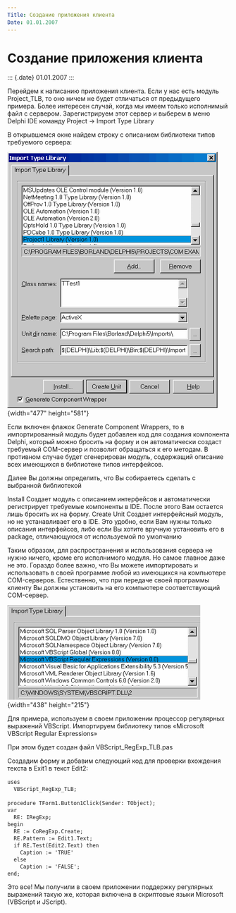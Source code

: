```yaml
---
Title: Создание приложения клиента
Date: 01.01.2007
---
```



Создание приложения клиента
===========================

::: {.date}
01.01.2007
:::

Перейдем к написанию приложения клиента. Если у нас есть модуль
Project\_TLB, то оно ничем не будет отличаться от предыдущего примера.
Более интересен случай, когда мы имеем только исполнимый файл с
сервером. Зарегистрируем этот сервер и выберем в меню Delphi IDE команду
Project -\> Import Type Library

В открывшемся окне найдем строку с описанием библиотеки типов требуемого
сервера:

![clip0234](/pic/clip0234.gif){width="477" height="581"}

Если включен флажок Generate Component Wrappers, то в импортированный
модуль будет добавлен код для создания компонента Delphi, который можно
бросить на форму и он автоматически создаст требуемый COM-сервер и
позволит обращаться к его методам. В противном случае будет сгенерирован
модуль, содержащий описание всех имеющихся в библиотеке типов
интерфейсов.

Далее Вы должны определить, что Вы собираетесь сделать с выбранной
библиотекой

Install        Создает модуль с описанием интерфейсов и автоматически
регистрирует требуемые компоненты в IDE. После этого Вам остается лишь
бросить их на форму.       Create Unit        Создает интерфейсный
модуль, но не устанавливает его в IDE. Это удобно, если Вам нужны только
описания интерфейсов, либо если Вы хотите вручную установить его в
package, отличающуюся от используемой по умолчанию      

Таким образом, для распространения и использования сервера не нужно
ничего, кроме его исполнимого модуля. Но самое главное даже не это.
Гораздо более важно, что Вы можете импортировать и использовать в своей
программе любой из имеющихся на компьютере COM-серверов. Естественно,
что при передаче своей программы клиенту Вы должны установить на его
компьютере соответствующий COM-сервер.

![clip0235](/pic/clip0235.gif){width="438" height="215"}

Для примера, используем в своем приложении процессор регулярных
выражений VBScript. Импортируем библиотеку типов «Microsoft VBScript
Regular Expressions»

При этом будет создан файл VBScript\_RegExp\_TLB.pas

Создадим форму и добавим следующий код для проверки вхождения текста в
Exit1 в текст Edit2:

    uses
      VBScript_RegExp_TLB;
     
    procedure TForm1.Button1Click(Sender: TObject);
    var
      RE: IRegExp;
    begin
      RE := CoRegExp.Create;
      RE.Pattern := Edit1.Text;
      if RE.Test(Edit2.Text) then
        Caption := 'TRUE'
      else
        Caption := 'FALSE';
    end;

Это все! Мы получили в своем приложении поддержку регулярных выражений
такую же, которая включена в скриптовые языки Microsoft (VBScript и
JScript).
